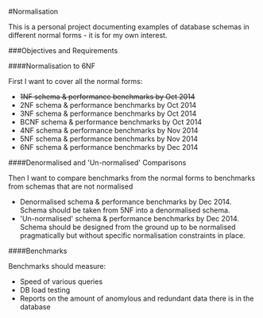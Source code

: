 #Normalisation

This is a personal project documenting examples of database schemas in different normal forms - it is for my own interest.

###Objectives and Requirements

####Normalisation to 6NF

First I want to cover all the normal forms:

- <s>1NF schema & performance benchmarks by Oct 2014</s>
- 2NF schema & performance benchmarks by Oct 2014
- 3NF schema & performance benchmarks by Oct 2014
- BCNF schema & performance benchmarks by Oct 2014
- 4NF schema & performance benchmarks by Nov 2014
- 5NF schema & performance benchmarks by Nov 2014
- 6NF schema & performance benchmarks by Dec 2014

####Denormalised and 'Un-normalised' Comparisons

Then I want to compare benchmarks from the normal forms to benchmarks from schemas that are not normalised

- Denormalised schema & performance benchmarks by Dec 2014. Schema should be taken from 5NF into a denormalised schema.
- 'Un-normalised' schema & performance benchmarks by Dec 2014. Schema should be designed from the ground up to be normalised pragmatically but without specific normalisation constraints in place.

####Benchmarks

Benchmarks should measure:

- Speed of various queries
- DB load testing
- Reports on the amount of anomylous and redundant data there is in the database
